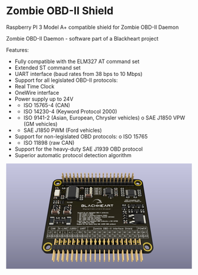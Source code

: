 # Zombie OBD-II Shield 
Raspberry PI 3 Model A+ compatible shield for Zombie OBD-II Daemon

Zombie OBD-II Daemon - software part of a Blackheart project

Features:
- Fully compatible with the ELM327 AT command set
- Extended ST command set
- UART interface (baud rates from 38 bps to 10 Mbps)
- Support for all legislated OBD-II protocols:
- Real Time Clock
- OneWire interface
- Power supply up to 24V 
- - ISO 15765-4 (CAN)
- - ISO 14230-4 (Keyword Protocol 2000)
- - ISO 9141-2 (Asian, European, Chrysler vehicles) o SAE J1850 VPW (GM vehicles)
- - SAE J1850 PWM (Ford vehicles)
- Support for non-legislated OBD protocols: o ISO 15765
- - ISO 11898 (raw CAN)
- Support for the heavy-duty SAE J1939 OBD protocol
- Superior automatic protocol detection algorithm

![preview 1](https://github.com/helimania/obd_2_shield/blob/master/obd.2.shield.3d.jpg)
